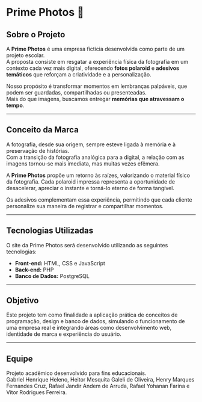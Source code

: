 # Prime Photos 📸

## Sobre o Projeto
A **Prime Photos** é uma empresa fictícia desenvolvida como parte de um projeto escolar.  
A proposta consiste em resgatar a experiência física da fotografia em um contexto cada vez mais digital, oferecendo **fotos polaroid** e **adesivos temáticos** que reforçam a criatividade e a personalização.  

Nosso propósito é transformar momentos em lembranças palpáveis, que podem ser guardadas, compartilhadas ou presenteadas.  
Mais do que imagens, buscamos entregar **memórias que atravessam o tempo**.

---

## Conceito da Marca
A fotografia, desde sua origem, sempre esteve ligada à memória e à preservação de histórias.  
Com a transição da fotografia analógica para a digital, a relação com as imagens tornou-se mais imediata, mas muitas vezes efêmera.  

A **Prime Photos** propõe um retorno às raízes, valorizando o material físico da fotografia. Cada polaroid impressa representa a oportunidade de desacelerar, apreciar o instante e torná-lo eterno de forma tangível.  

Os adesivos complementam essa experiência, permitindo que cada cliente personalize sua maneira de registrar e compartilhar momentos.

---

## Tecnologias Utilizadas
O site da Prime Photos será desenvolvido utilizando as seguintes tecnologias:

- **Front-end:** HTML, CSS e JavaScript  
- **Back-end:** PHP  
- **Banco de Dados:** PostgreSQL  

---

## Objetivo
Este projeto tem como finalidade a aplicação prática de conceitos de programação, design e banco de dados, simulando o funcionamento de uma empresa real e integrando áreas como desenvolvimento web, identidade de marca e experiência do usuário.

---

## Equipe
Projeto acadêmico desenvolvido para fins educacionais.  
Gabriel Henrique Heleno, Heitor Mesquita Galeli de Oliveira, Henry Marques Fernandes Cruz, Rafael Jandir Andem de Arruda, Rafael Yohanan Farina e Vitor Rodrigues Ferreira.

